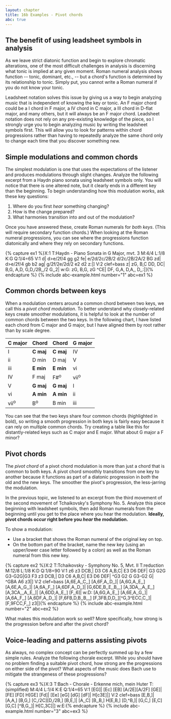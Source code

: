 ```yaml
---
layout: chapter
title: 16b Examples - Pivot chords
abc: true
---
```


## The benefit of using leadsheet symbols in analysis

As we leave strict diatonic function and begin to explore chromatic alterations, one of the most difficult challenges in analysis is discerning what tonic is implied at any given moment. Roman numeral analysis shows function -- tonic, dominant, etc., -- but a chord's function is determined by its relationship to tonic. Simply put, you cannot write a Roman numeral if you do not know your tonic.

Leadsheet notation solves this issue by giving us a way to begin analyzing music that is independent of knowing the key or tonic. An F major chord could be a I chord in F major, a IV chord in C major, a III chord in D-flat major, and many others, but it will always be an F major chord. Leadsheet notation does not rely on any pre-existing knowledge of the piece, so I strongly urge you to begin analyzing music by writing the leadsheet symbols first. This will allow you to look for patterns within chord progressions rather than having to repeatedly analyze the same chord only to change each time that you discover something new.

## Simple modulations and common chords

The simplest modulation is one that uses the expectations of the listener and produces modulations through slight changes. Analyze the following excerpt from a Haydn piano sonata using leadsheet symbols only. You will notice that there is one altered note, but it clearly ends in a different key than the beginning. To begin understanding how this modulation works, ask these key questions:
1. Where do you first *hear* something changing?
2. How is the change prepared?
3. What harmonies transition into and out of the modulation? 

Once you have answered these, create Roman numerals for *both keys*. (This will require secondary function chords.) When looking at the Roman numeral progressions, you can see where the progressions function diatonically and where they rely on secondary functions.

{% capture ex1 %}X:1
T:Haydn - Piano Sonata in G Major, mvt. 3
M:4/4
L:1/8
K:G
Q:1/4=65
V:1
d| d>e/2f/4 gg g2 fe| e/2d/2c/2B/2 d/2c/2B/2A/2 BG zd|
d>e/2f/4 gb b2 ag| g/2f/2e/2d/2 e2 d2 z:|]
V:2 clef=bass
z| zG, B,C DD, DC| B,G, A,D, G,D,/2B,,/2 G,,2|
w:G:
zG, B,G, zG ^CE| DF, G,A, D,A,, D,,:|]{% endcapture %}
{% include abc-example.html number="1" abc=ex1 %}

## Common chords between keys

When a modulation centers around a common chord between two keys, we call this a *pivot chord modulation*. To better understand why closely-related keys create smoother modulations, it is helpful to look at the number of common chords between the two keys. In the following chart, I have listed each chord from C major and G major, but I have aligned them by root rather than by scale degree.

C major | Chord | Chord | G major
 --- | --- | --- | ---
 I | **C maj** | **C maj** | IV
 ii | D min | D maj | V
 iii | **E min** | **E min** | vi
 IV | F maj | F#<sup>o</sup> | vii<sup>o</sup>
 V | **G maj** | **G maj** | I
 vi | **A min** | **A min** | ii
 vii<sup>o</sup> | B<sup>o</sup> | B min | iii

You can see that the two keys share four common chords (highlighted in bold), so writing a smooth progression in both keys is fairly easy because it can rely on multiple common chords. Try creating a table like this for distantly-related keys such as C major and E major. What about G major a F minor?

## Pivot chords

The *pivot chord* of a pivot chord modulation is more than just a chord that is common to both keys. A pivot chord smoothly transitions from one key to another because it functions as part of a diatonic progression in *both* the old and the new keys. The smoother the pivot's progression, the less-jarring the modulation.

In the previous topic, we listened to an excerpt from the third movement of the second movement of Tchaikovsky's Symphony No. 5. Analyze this piece beginning with leadsheet symbols, then add Roman numerals from the beginning until you get to the place where you hear the modulation. **Ideally, pivot chords occur right before you *hear* the modulation.** 

To show a modulation:
- Use a bracket that shows the Roman numeral of the original key on top.
- On the bottom part of the bracket, name the new key (using an upper/lower case letter followed by a colon) as well as the Roman numeral from this new key. 

{% capture ex2 %}X:2
T:Tchaikovsky - Symphony No. 5, Mvt. II
T:reduction
M:12/8
L:1/8
K:D
Q:1/8=90
V:1
z6 z3 DCB,| D3 C6 A,B,C| E3 D6 DEF| G3 G2G G3-G2G|G3 F3 z3 DCB,|
D3 C6 A,B,C| E3 D6 DEF| ^G3 G2 G G3-G2 G| ^GBA A6 z3|]
V:2 clef=bass
[A,6E,A,,C,,] [A,6F,A,,D,,]| [A,6G,A,,E,,] [A,6E,A,,G,,]| [A,6A,,F,,] [A,6DF,A,,D,,]| [G,6DE,B,,E,,B,,,] [A,3DA,,,A,,E,,][A,3CA,,,A,,E,,]| [A,6DD,A,,E,,] [F,,6]|
w:D:
[A,6G,A,,E,,] [A,6E,A,,G,,]| [A,6A,,F,,] [A,6DF,A,,D,,]| [F,6FB,D,B,,B,,,] [F,3FB,D,D,,][^G,3^ECC,C,,]| [F,9FCC,F,,] z3|]{% endcapture %}
{% include abc-example.html number="2" abc=ex2 %}

What makes this modulation work so well? More specifically, how strong is the progression before and after the pivot chord?

## Voice-leading and patterns assisting pivots

As always, no complex concept can be perfectly summed up by a few simple rules. Analyze the following chorale excerpt. While you should have no problem finding a suitable pivot chord, how strong are the progressions on either side of the pivot? What aspects of the music does Bach use to mitigate the strangeness of these progressions?

{% capture ex3 %}X:3
T:Bach - Chorale - Erkenne mich, mein Huter
T:(simplified)
M:4/4
L:1/4
K:E
Q:1/4=65
V:1
[EG]| [Ec] [EB] [A/2E][A/2F] [GE]| [FE] [FD] H[GE] [Fd]| [Ee] [eG] [dG] [dF]| H[c3E]|]
V:2 clef=bass
[E,B,]| [A,A,] [B,G,] [C,/2C][D,/2B,] [B,E,]| [A,,C] [B,,B,] H[E,B,] [D,^B,]| [G,C,] [E,C] [G,C] [^B,G,,]| H[C,3C]|]
w:E:{% endcapture %}
{% include abc-example.html number="3" abc=ex3 %}